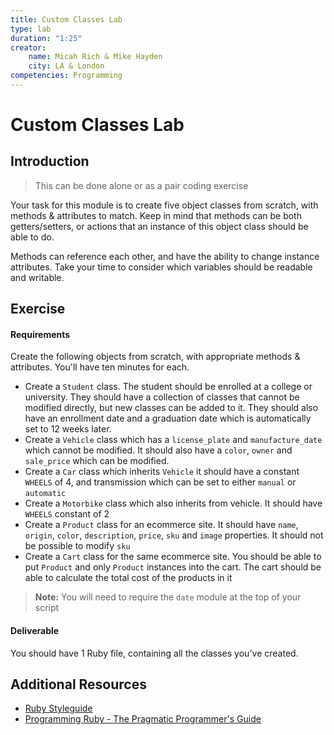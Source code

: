 ```yaml
---
title: Custom Classes Lab
type: lab
duration: "1:25"
creator:
    name: Micah Rich & Mike Hayden
    city: LA & London
competencies: Programming
---
```


# Custom Classes Lab

## Introduction

> This can be done alone or as a pair coding exercise

Your task for this module is to create five object classes from scratch, with methods & attributes to match. Keep in mind that methods can be both getters/setters, or actions that an instance of this object class should be able to do.

Methods can reference each other, and have the ability to change instance attributes. Take your time to consider which variables should be readable and writable.

## Exercise

#### Requirements

Create the following objects from scratch, with appropriate methods & attributes. You'll have ten minutes for each.

- Create a `Student` class. The student should be enrolled at a college or university. They should have a collection of classes that cannot be modified directly, but new classes can be added to it. They should also have an enrollment date and a graduation date which is automatically set to 12 weeks later.
- Create a `Vehicle` class which has a `license_plate` and `manufacture_date` which cannot be modified. It should also have a `color`, `owner` and `sale_price` which can be modified.
- Create a `Car` class which inherits `Vehicle` it should have a constant `WHEELS` of 4, and transmission which can be set to either `manual` or `automatic`
- Create a `Motorbike` class which also inherits from vehicle. It should have `WHEELS` constant of 2
- Create a `Product` class for an ecommerce site. It should have `name`, `origin`, `color`, `description`, `price`, `sku` and `image` properties. It should not be possible to modify `sku`
- Create a `Cart` class for the same ecommerce site. You should be able to put `Product` and only `Product` instances into the cart. The cart should be able to calculate the total cost of the products in it

> **Note:** You will need to require the `date` module at the top of your script


#### Deliverable

You should have 1 Ruby file, containing all the classes you've created.

## Additional Resources

- [Ruby Styleguide](https://github.com/bbatsov/ruby-style-guide)
- [Programming Ruby - The Pragmatic Programmer's Guide](http://phrogz.net/programmingruby/tut_classes.html)